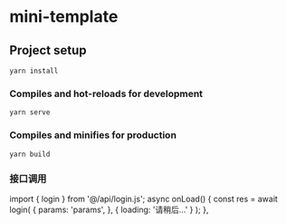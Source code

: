 # mini-template

## Project setup
```
yarn install
```

### Compiles and hot-reloads for development
```
yarn serve
```

### Compiles and minifies for production
```
yarn build
```

### 接口调用
import { login } from '@/api/login.js';
async onLoad() {
    const res = await login(
      {
        params: 'params',
      },
      { loading: '请稍后...' }
    );
  },
